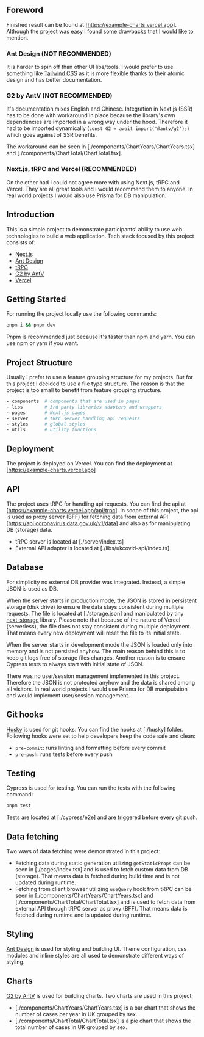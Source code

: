 ## Foreword

Finished result can be found at [https://example-charts.vercel.app]. Although the project was easy I found some drawbacks that I would like to mention.

### Ant Design (NOT RECOMMENDED)

It is harder to spin off than other UI libs/tools. I would prefer to use something like [Tailwind CSS](https://tailwindcss.com/) as it is more flexible thanks to their atomic design and has better documentation.

### G2 by AntV (NOT RECOMMENDED)

It's documentation mixes English and Chinese. Integration in Next.js (SSR) has to be done with workaround in place because the library's own dependencies are imported in a wrong way under the hood. Therefore it had to be imported dynamically (`const G2 = await import('@antv/g2');`) which goes against of SSR benefits.

The workaround can be seen in [./components/ChartYears/ChartYears.tsx] and [./components/ChartTotal/ChartTotal.tsx].

### Next.js, tRPC and Vercel (RECOMMENDED)

On the other had I could not agree more with using Next.js, tRPC and Vercel. They are all great tools and I would recommend them to anyone. In real world projects I would also use Prisma for DB manipulation.

## Introduction

This is a simple project to demonstrate participants' ability to use web technologies to build a web application. Tech stack focused by this project consists of:

- [Next.js](https://nextjs.org/)
- [Ant Design](https://ant.design/)
- [tRPC](https://trpc.io/)
- [G2 by AntV](https://g2.antv.vision/en)
- [Vercel](https://vercel.com/)

## Getting Started

For running the project locally use the following commands:

```bash
pnpm i && pnpm dev
```

Pnpm is recommended just because it's faster than npm and yarn. You can use npm or yarn if you want.

## Project Structure

Usually I prefer to use a feature grouping structure for my projects. But for this project I decided to use a file type structure. The reason is that the project is too small to benefit from feature grouping structure.

```bash
- components  # components that are used in pages
- libs        # 3rd party libraries adapters and wrappers
- pages       # Next.js pages
- server      # tRPC server handling api requests
- styles      # global styles
- utils       # utility functions
```

## Deployment

The project is deployed on Vercel. You can find the deployment at [https://example-charts.vercel.app]

## API

The project uses tRPC for handling api requests. You can find the api at [https://example-charts.vercel.app/api/trpc]. In scope of this project, the api is used as proxy server (BFF) for fetching data from external API [https://api.coronavirus.data.gov.uk/v1/data] and also as for manipulating DB (storage) data.

- tRPC server is located at [./server/index.ts]
- External API adapter is located at [./libs/ukcovid-api/index.ts]

## Database

For simplicity no external DB provider was integrated. Instead, a simple JSON is used as DB.

When the server starts in production mode, the JSON is stored in persistent storage (disk drive) to ensure the data stays consistent during multiple requests. The file is located at [./storage.json] and manipulated by tiny [next-storage](https://www.npmjs.com/package/node-storage) library. Please note that because of the nature of Vercel (serverless), the file does not stay consistent during multiple deployment. That means every new deployment will reset the file to its initial state.

When the server starts in development mode the JSON is loaded only into memory and is not persisted anyhow. The main reason behind this is to keep git logs free of storage files changes. Another reason is to ensure Cypress tests to always start with initial state of JSON.

There was no user/session management implemented in this project. Therefore the JSON is not protected anyhow and the data is shared among all visitors. In real world projects I would use Prisma for DB manipulation and would implement user/session management.

## Git hooks

[Husky](https://typicode.github.io/husky/#/) is used for git hooks. You can find the hooks at [./husky] folder. Following hooks were set to help developers keep the code safe and clean:

- `pre-commit`: runs linting and formatting before every commit
- `pre-push`: runs tests before every push

## Testing

Cypress is used for testing. You can run the tests with the following command:

```bash
pnpm test
```

Tests are located at [./cypress/e2e] and are triggered before every git push.

## Data fetching

Two ways of data fetching were demonstrated in this project:

- Fetching data during static generation utilizing `getStaticProps` can be seen in [./pages/index.tsx] and is used to fetch custom data from DB (storage). That means data is fetched during build time and is not updated during runtime.
- Fetching from client browser utilizing `useQuery` hook from tRPC can be seen in [./components/ChartYears/ChartYears.tsx] and [./components/ChartTotal/ChartTotal.tsx] and is used to fetch data from external API through tRPC server as proxy (BFF). That means data is fetched during runtime and is updated during runtime.

## Styling

[Ant Design](https://ant.design/) is used for styling and building UI. Theme configuration, css modules and inline styles are all used to demonstrate different ways of styling.

## Charts

[G2 by AntV](https://g2.antv.vision/en) is used for building charts. Two charts are used in this project:

- [./components/ChartYears/ChartYears.tsx] is a bar chart that shows the number of cases per year in UK grouped by sex.
- [./components/ChartTotal/ChartTotal.tsx] is a pie chart that shows the total number of cases in UK grouped by sex.

